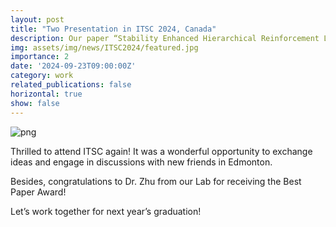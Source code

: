 ```yaml
---
layout: post
title: "Two Presentation in ITSC 2024, Canada"
description: Our paper “Stability Enhanced Hierarchical Reinforcement Learning for Autonomous Driving with Parameterized Trajectory Action” has presented in ITSC 2024.
img: assets/img/news/ITSC2024/featured.jpg
importance: 2
date: '2024-09-23T09:00:00Z'
category: work
related_publications: false
horizontal: true
show: false
---
```

![png](/assets/img/news/ITSC2024/all.jpg) 

Thrilled to attend ITSC again! It was a wonderful opportunity to exchange ideas and engage in discussions with new friends in Edmonton.

Besides, congratulations to Dr. Zhu from our Lab for receiving the Best Paper Award! 

Let’s work together for next year’s graduation!
